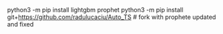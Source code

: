 python3 -m pip install lightgbm prophet
python3 -m pip install git+https://github.com/radulucaciu/Auto_TS # fork with prophete updated and fixed